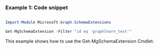 ### Example 1: Code snippet

```powershell

Import-Module Microsoft.Graph.SchemaExtensions

Get-MgSchemaExtension -Filter "id eq 'graphlearn_test'" 

```
This example shows how to use the Get-MgSchemaExtension Cmdlet.

